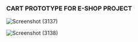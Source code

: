 ### CART PROTOTYPE FOR E-SHOP PROJECT

![Screenshot (3137)](https://github.com/SkullRex001/Shopping_Cart_Proto/assets/122201082/4751c16f-22b1-4d09-8600-1514f2839c15)


![Screenshot (3138)](https://github.com/SkullRex001/Shopping_Cart_Proto/assets/122201082/66693cbd-e6dd-4b91-8519-58f22f996082)

